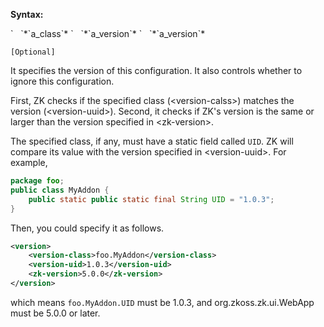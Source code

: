 **Syntax:**

<version>  
`   `<version-class>*`a_class`*</version-class>  
`   `<version-uuid>*`a_version`*</version-uuid>  
`   `<zk-version>*`a_version`*</zk-version>  
</version>

`[Optional]`

It specifies the version of this configuration. It also controls whether
to ignore this configuration.

First, ZK checks if the specified class (\<version-calss\>) matches the
version (\<version-uuid\>). Second, it checks if ZK's version is the
same or larger than the version specified in \<zk-version\>.

The specified class, if any, must have a static field called `UID`. ZK
will compare its value with the version specified in \<version-uuid\>.
For example,

``` java
package foo;
public class MyAddon {
    public static public static final String UID = "1.0.3";
}
```

Then, you could specify it as follows.

``` xml
<version>
    <version-class>foo.MyAddon</version-class>
    <version-uid>1.0.3</version-uid>
    <zk-version>5.0.0</zk-version>
</version>
```

which means `foo.MyAddon.UID` must be 1.0.3, and
<javadoc method="getVersion()" type="interface">org.zkoss.zk.ui.WebApp</javadoc>
must be 5.0.0 or later.



